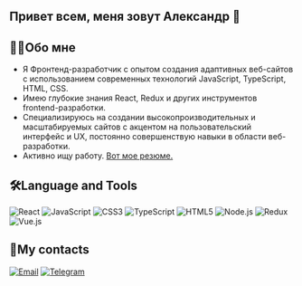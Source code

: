 ## Привет всем, меня зовут Александр 👋
## 👨‍💻Обо мне
* Я Фронтенд-разработчик с опытом создания адаптивных веб-сайтов с использованием современных технологий JavaScript, TypeScript, HTML, CSS. 
* Имею глубокие знания React, Redux и других инструментов frontend-разработки. 
* Специализируюсь на создании высокопроизводительных и масштабируемых сайтов с акцентом на пользовательский интерфейс и UX, постоянно совершенствую навыки в области веб-разработки.
* Активно ищу работу. [Вот мое резюме.](https://disk.yandex.ru/i/z-H-d2Eo2DUGKw)
## 🛠Language and Tools
![React](https://img.shields.io/badge/React-20232A?style=for-the-badge&logo=react&logoColor=61DAFB)
![JavaScript](https://img.shields.io/badge/JavaScript-F7DF1E?style=for-the-badge&logo=javascript&logoColor=black)
![CSS3](https://img.shields.io/badge/CSS3-1572B6?style=for-the-badge&logo=css3&logoColor=white)
![TypeScript](https://img.shields.io/badge/TypeScript-3178C6?style=for-the-badge&logo=typescript&logoColor=white)
![HTML5](https://img.shields.io/badge/HTML5-E34F26?style=for-the-badge&logo=html5&logoColor=white)
![Node.js](https://img.shields.io/badge/Node.js-339933?style=for-the-badge&logo=nodedotjs&logoColor=white)
![Redux](https://img.shields.io/badge/Redux-764ABC?style=for-the-badge&logo=redux&logoColor=white)
![Vue.js](https://img.shields.io/badge/Vue.js-4FC08D?style=for-the-badge&logo=vue.js&logoColor=white)
## 📩My contacts 
[![Email](https://img.shields.io/badge/Email-D14836?style=for-the-badge&logo=gmail&logoColor=white)](mailto:y.a.o@mail.ru)
[![Telegram](https://img.shields.io/badge/Telegram-2CA5E0?style=for-the-badge&logo=telegram&logoColor=white)](https://t.me/apluso)

<!--
**AplusO1/AplusO1** is a ✨ _special_ ✨ repository because its `README.md` (this file) appears on your GitHub profile.

Here are some ideas to get you started:

- 🔭 I’m currently working on ...
- 🌱 I’m currently learning ...
- 👯 I’m looking to collaborate on ...
- 🤔 I’m looking for help with ...
- 💬 Ask me about ...
- 📫 How to reach me: ...
- 😄 Pronouns: ...
- ⚡ Fun fact: ...
-->
